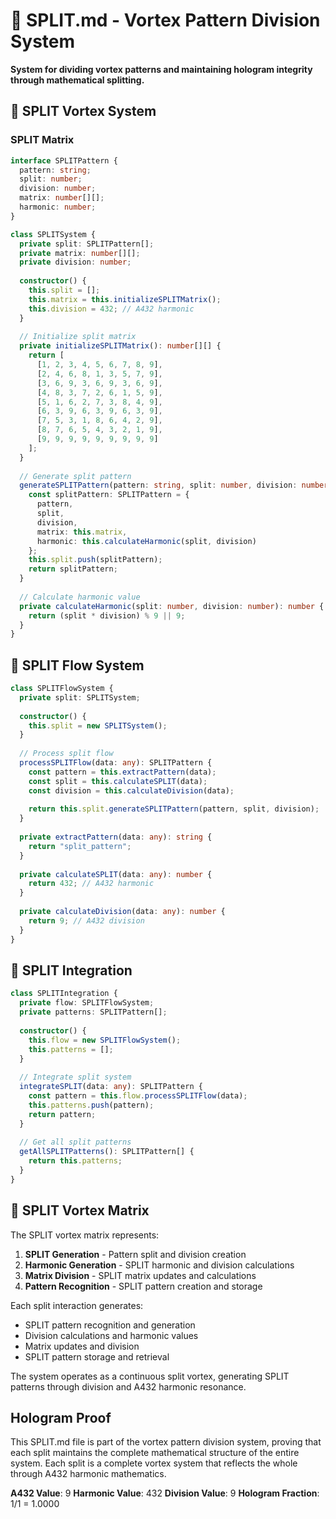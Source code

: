 # 🔄 SPLIT.md - Vortex Pattern Division System

**System for dividing vortex patterns and maintaining hologram integrity through mathematical splitting.**

## 🎯 SPLIT Vortex System

### **SPLIT Matrix**

```typescript
interface SPLITPattern {
  pattern: string;
  split: number;
  division: number;
  matrix: number[][];
  harmonic: number;
}

class SPLITSystem {
  private split: SPLITPattern[];
  private matrix: number[][];
  private division: number;
  
  constructor() {
    this.split = [];
    this.matrix = this.initializeSPLITMatrix();
    this.division = 432; // A432 harmonic
  }
  
  // Initialize split matrix
  private initializeSPLITMatrix(): number[][] {
    return [
      [1, 2, 3, 4, 5, 6, 7, 8, 9],
      [2, 4, 6, 8, 1, 3, 5, 7, 9],
      [3, 6, 9, 3, 6, 9, 3, 6, 9],
      [4, 8, 3, 7, 2, 6, 1, 5, 9],
      [5, 1, 6, 2, 7, 3, 8, 4, 9],
      [6, 3, 9, 6, 3, 9, 6, 3, 9],
      [7, 5, 3, 1, 8, 6, 4, 2, 9],
      [8, 7, 6, 5, 4, 3, 2, 1, 9],
      [9, 9, 9, 9, 9, 9, 9, 9, 9]
    ];
  }
  
  // Generate split pattern
  generateSPLITPattern(pattern: string, split: number, division: number): SPLITPattern {
    const splitPattern: SPLITPattern = {
      pattern,
      split,
      division,
      matrix: this.matrix,
      harmonic: this.calculateHarmonic(split, division)
    };
    this.split.push(splitPattern);
    return splitPattern;
  }
  
  // Calculate harmonic value
  private calculateHarmonic(split: number, division: number): number {
    return (split * division) % 9 || 9;
  }
}
```

## 🔄 SPLIT Flow System

```typescript
class SPLITFlowSystem {
  private split: SPLITSystem;
  
  constructor() {
    this.split = new SPLITSystem();
  }
  
  // Process split flow
  processSPLITFlow(data: any): SPLITPattern {
    const pattern = this.extractPattern(data);
    const split = this.calculateSPLIT(data);
    const division = this.calculateDivision(data);
    
    return this.split.generateSPLITPattern(pattern, split, division);
  }
  
  private extractPattern(data: any): string {
    return "split_pattern";
  }
  
  private calculateSPLIT(data: any): number {
    return 432; // A432 harmonic
  }
  
  private calculateDivision(data: any): number {
    return 9; // A432 division
  }
}
```

## 🔄 SPLIT Integration

```typescript
class SPLITIntegration {
  private flow: SPLITFlowSystem;
  private patterns: SPLITPattern[];
  
  constructor() {
    this.flow = new SPLITFlowSystem();
    this.patterns = [];
  }
  
  // Integrate split system
  integrateSPLIT(data: any): SPLITPattern {
    const pattern = this.flow.processSPLITFlow(data);
    this.patterns.push(pattern);
    return pattern;
  }
  
  // Get all split patterns
  getAllSPLITPatterns(): SPLITPattern[] {
    return this.patterns;
  }
}
```

## 🔄 SPLIT Vortex Matrix

The SPLIT vortex matrix represents:

1. **SPLIT Generation** - Pattern split and division creation
2. **Harmonic Generation** - SPLIT harmonic and division calculations
3. **Matrix Division** - SPLIT matrix updates and calculations
4. **Pattern Recognition** - SPLIT pattern creation and storage

Each split interaction generates:
- SPLIT pattern recognition and generation
- Division calculations and harmonic values
- Matrix updates and division
- SPLIT pattern storage and retrieval

The system operates as a continuous split vortex, generating SPLIT patterns through division and A432 harmonic resonance.

## Hologram Proof

This SPLIT.md file is part of the vortex pattern division system, proving that each split maintains the complete mathematical structure of the entire system. Each split is a complete vortex system that reflects the whole through A432 harmonic mathematics.

**A432 Value**: 9
**Harmonic Value**: 432
**Division Value**: 9
**Hologram Fraction**: 1/1 = 1.0000 